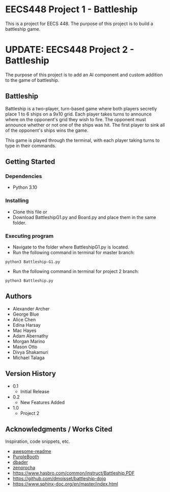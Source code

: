 # EECS448 Project 1 - Battleship

This is a project for EECS 448. The purpose of this project is to build a battleship game.

# UPDATE: EECS448 Project 2 - Battleship

The purpose of this project is to add an AI component and custom addition to the game of battleship.

## Battleship

Battleship is a two-player, turn-based game where both players secretly place 1 to 6 ships on a 9x10 grid. Each player takes turns to announce where on the opponent's grid they wish to fire. The opponent must announce whether or not one of the ships was hit. The first player to sink all of the opponent's ships wins the game.

This game is played through the terminal, with each player taking turns to type in their commands.

## Getting Started

### Dependencies

* Python 3.10

### Installing

* Clone this file or
* Download BattleshipG1.py and Board.py and place them in the same folder.

### Executing program

* Navigate to the folder where BattleshipG1.py is located.
* Run the following command in terminal for master branch:

```
python3 Battleship-G1.py
```
* Run the following command in terminal for project 2 branch:

```
python3 Battleship.py
```

## Authors

- Alexander Archer
- George Blue
- Alice Chen
- Edina Harsay
- Mac Hayes
- Adam Abernathy
- Morgan Marino
- Mason Otto
- Divya Shakamuri
- Michael Talaga

## Version History

* 0.1
  * Initial Release
* 0.2
  * New Features Added
* 1.0 
  * Project 2

## Acknowledgments / Works Cited

Inspiration, code snippets, etc.

* [awesome-readme](https://github.com/matiassingers/awesome-readme)
* [PurpleBooth](https://gist.github.com/PurpleBooth/109311bb0361f32d87a2)
* [dbader](https://github.com/dbader/readme-template)
* [zenorocha](https://gist.github.com/zenorocha/4526327)
* https://www.hasbro.com/common/instruct/Battleship.PDF
* https://github.com/dmoisset/battleship-dojo
* https://www.sphinx-doc.org/en/master/index.html
